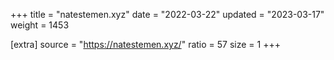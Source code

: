 +++
title = "natestemen.xyz"
date = "2022-03-22"
updated = "2023-03-17"
weight = 1453

[extra]
source = "https://natestemen.xyz/"
ratio = 57
size = 1
+++
